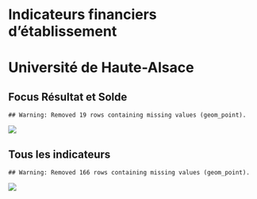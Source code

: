 Indicateurs financiers d’établissement
================

# Université de Haute-Alsace

## Focus Résultat et Solde

    ## Warning: Removed 19 rows containing missing values (geom_point).

![](/home/julien/repo/cpesr/RFC/Finances/Etablissements/université_de_haute_alsace_files/figure-gfm/etab.focus-1.png)<!-- -->

## Tous les indicateurs

    ## Warning: Removed 166 rows containing missing values (geom_point).

![](/home/julien/repo/cpesr/RFC/Finances/Etablissements/université_de_haute_alsace_files/figure-gfm/etab-1.png)<!-- -->
